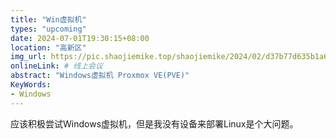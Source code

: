 ```yaml
---
title: "Win虚拟机"
types: "upcoming"
date: 2024-07-01T19:30:15+08:00
location: "高新区"
img_url: https://pic.shaojiemike.top/shaojiemike/2024/02/d37b77d635b1a65beff055ae4653be63.png
onlineLink: # 线上会议
abstract: "Windows虚拟机 Proxmox VE(PVE)"
KeyWords:
- Windows
---
```


应该积极尝试Windows虚拟机，但是我没有设备来部署Linux是个大问题。